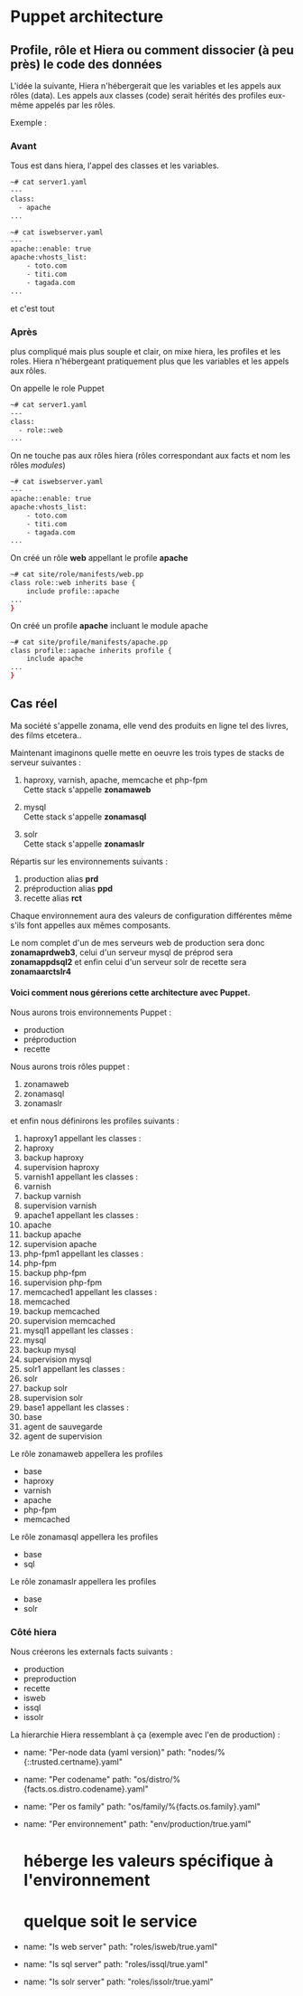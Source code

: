 # Puppet architecture

## Profile, rôle et Hiera ou comment dissocier (à peu près) le code des données

L'idée la suivante, Hiera n'hébergerait que les variables et les appels aux rôles (data). Les appels aux classes (code) serait hérités des profiles eux-même appelés par les rôles. 

Exemple :

### Avant

Tous est dans hiera, l'appel des classes et les variables.

```bash
~# cat server1.yaml
---
class:
  - apache
...
```

```bash
~# cat iswebserver.yaml
---
apache::enable: true
apache:vhosts_list:
	- toto.com
	- titi.com
	- tagada.com
...
```
 et c'est tout

### Après

plus compliqué mais plus souple et clair, on mixe hiera, les profiles et les roles. Hiera n'hébergeant pratiquement plus que les variables et les appels aux rôles. 

On appelle le role Puppet

```bash
~# cat server1.yaml
---
class:
  - role::web
...
```

On ne touche pas aux rôles hiera (rôles correspondant aux facts et nom les rôles *modules*)

```bash
~# cat iswebserver.yaml
---
apache::enable: true
apache:vhosts_list:
	- toto.com
	- titi.com
	- tagada.com
...
```
On créé un rôle **web** appellant le profile **apache**


```bash
~# cat site/role/manifests/web.pp
class role::web inherits base {
	include profile::apache
...
}
```

On créé un profile **apache** incluant le module apache

```bash
~# cat site/profile/manifests/apache.pp
class profile::apache inherits profile {
	include apache
...
}
```

## Cas réel

Ma société s'appelle zonama, elle vend des produits en ligne tel des livres, des films etcetera..

Maintenant imaginons quelle mette en oeuvre les trois types de stacks de serveur suivantes :

1. haproxy, varnish, apache, memcache et php-fpm  
Cette stack s'appelle **zonamaweb**

2. mysql  
Cette stack s'appelle **zonamasql**

3. solr  
Cette stack s'appelle **zonamaslr**

Répartis sur les environnements suivants :

1. production alias **prd**
2. préproduction alias **ppd**
3. recette alias **rct**

Chaque environnement aura des valeurs de configuration différentes même s'ils font appelles aux mêmes composants.  

Le nom complet d'un de mes serveurs web de production sera donc **zonamaprdweb3**, celui d'un serveur mysql de préprod sera **zonamappdsql2** et enfin celui d'un serveur solr de recette sera **zonamaarctslr4** 

#### Voici comment nous  gérerions cette architecture avec Puppet.

Nous aurons trois environnements Puppet :

* production
* préproduction
* recette

Nous aurons trois rôles puppet :

1. zonamaweb
2. zonamasql
3. zonamaslr

et enfin nous définirons les profiles suivants :

1. haproxy1
  appellant les classes :
  1. haproxy
  2. backup haproxy
  3. supervision haproxy
2. varnish1
  appellant les classes :
  1. varnish
  2. backup varnish
  3. supervision varnish
3. apache1
  appellant les classes :
  1. apache
  2. backup apache
  3. supervision apache
4. php-fpm1
  appellant les classes :
  1. php-fpm
  2. backup php-fpm
  3. supervision php-fpm
5. memcached1
  appellant les classes :
  1. memcached
  2. backup memcached
  3. supervision memcached
6. mysql1
  appellant les classes :
  1. mysql
  2. backup mysql
  3. supervision mysql
7. solr1
  appellant les classes :
  1. solr
  2. backup solr
  3. supervision solr
8. base1
  appellant les classes :
  1. base
  2. agent de sauvegarde
  3. agent de supervision

Le rôle zonamaweb appellera les profiles

* base
* haproxy
* varnish
* apache 
* php-fpm
* memcached

Le rôle zonamasql appellera les profiles

* base
* sql

Le rôle zonamaslr appellera les profiles

* base
* solr

### Côté hiera

Nous créerons les externals facts suivants :

* production
* preproduction
* recette
* isweb
* issql
* issolr

La hierarchie Hiera ressemblant à ça (exemple avec l'en de production) :

  - name: "Per-node data (yaml version)"
    path: "nodes/%{::trusted.certname}.yaml"

  - name: "Per codename"
    path: "os/distro/%{facts.os.distro.codename}.yaml"

  - name: "Per os family"
    path: "os/family/%{facts.os.family}.yaml"

  - name: "Per environnement"
    path: "env/production/true.yaml"
    #  héberge les valeurs spécifique à l'environnement
    # quelque soit le service

  - name: "Is web server"
    path: "roles/isweb/true.yaml"

  - name: "Is sql server"
    path: "roles/issql/true.yaml"

  - name: "Is solr server"
    path: "roles/issolr/true.yaml"

